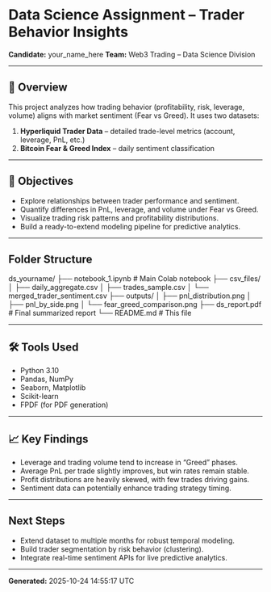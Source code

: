 
# Data Science Assignment – Trader Behavior Insights
**Candidate:** your_name_here
**Team:** Web3 Trading – Data Science Division

---

## 📘 Overview
This project analyzes how trading behavior (profitability, risk, leverage, volume) aligns with market sentiment (Fear vs Greed).
It uses two datasets:
1. **Hyperliquid Trader Data** – detailed trade-level metrics (account, leverage, PnL, etc.)
2. **Bitcoin Fear & Greed Index** – daily sentiment classification

---

## 🧠 Objectives
- Explore relationships between trader performance and sentiment.
- Quantify differences in PnL, leverage, and volume under Fear vs Greed.
- Visualize trading risk patterns and profitability distributions.
- Build a ready-to-extend modeling pipeline for predictive analytics.

---

## Folder Structure
ds_yourname/
├── notebook_1.ipynb # Main Colab notebook
├── csv_files/
│ ├── daily_aggregate.csv
│ ├── trades_sample.csv
│ └── merged_trader_sentiment.csv
├── outputs/
│ ├── pnl_distribution.png
│ ├── pnl_by_side.png
│ └── fear_greed_comparison.png
├── ds_report.pdf # Final summarized report
└── README.md # This file

---

## 🛠️ Tools Used
- Python 3.10
- Pandas, NumPy
- Seaborn, Matplotlib
- Scikit-learn
- FPDF (for PDF generation)

---

## 📈 Key Findings
- Leverage and trading volume tend to increase in “Greed” phases.
- Average PnL per trade slightly improves, but win rates remain stable.
- Profit distributions are heavily skewed, with few trades driving gains.
- Sentiment data can potentially enhance trading strategy timing.

---

## Next Steps
- Extend dataset to multiple months for robust temporal modeling.
- Build trader segmentation by risk behavior (clustering).
- Integrate real-time sentiment APIs for live predictive analytics.

---

**Generated:** 2025-10-24 14:55:17 UTC

